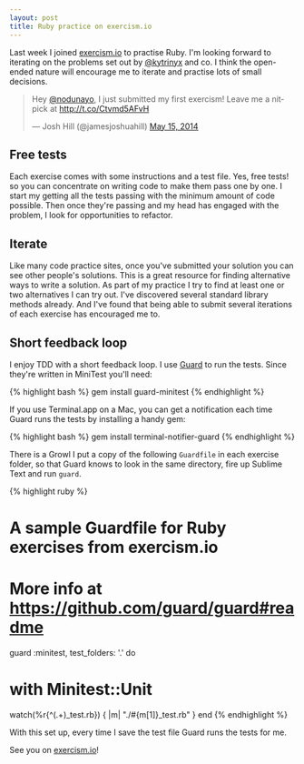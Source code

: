 ```yaml
---
layout: post
title: Ruby practice on exercism.io
---
```

Last week I joined [exercism.io] to practise Ruby. I'm looking forward to
iterating on the problems set out by [@kytrinyx] and co. I think the
open-ended nature will encourage me to iterate and practise lots of small decisions.

<blockquote class="twitter-tweet" lang="en"><p>Hey <a href="https://twitter.com/nodunayo">@nodunayo</a>, I just submitted my first exercism! Leave me a nitpick at <a href="http://t.co/Ctvmd5AFvH">http://t.co/Ctvmd5AFvH</a></p>&mdash; Josh Hill (@jamesjoshuahill) <a href="https://twitter.com/jamesjoshuahill/status/466967829032366080">May 15, 2014</a></blockquote> <script async src="//platform.twitter.com/widgets.js" charset="utf-8"></script>

## Free tests

Each exercise comes with some instructions and a test file. Yes, free tests! so you can concentrate on writing code to make them pass one by one. I start my getting all the tests passing with the minimum amount of code possible. Then once they're passing and my head has engaged with the problem, I look for opportunities to refactor.

## Iterate

Like many code practice sites, once you've submitted your solution you can see other people's solutions. This is a great resource for finding alternative ways to write a solution. As part of my practice I try to find at least one or two alternatives I can try out. I've discovered several standard library methods already. And I've found that being able to submit several iterations of each exercise has encouraged me to.

## Short feedback loop

I enjoy TDD with a short feedback loop. I use [Guard] to run the tests. Since they're written in MiniTest you'll need:

{% highlight bash %}
gem install guard-minitest
{% endhighlight %}

If you use Terminal.app on a Mac, you can get a notification each time Guard runs the tests by installing a handy gem:

{% highlight bash %}
gem install terminal-notifier-guard
{% endhighlight %}

There is a Growl I put a copy of the following `Guardfile` in each exercise folder, so that Guard knows to look in the same directory, fire up Sublime Text and run `guard`.

{% highlight ruby %}
# A sample Guardfile for Ruby exercises from exercism.io
# More info at https://github.com/guard/guard#readme

guard :minitest, test_folders: '.' do
  # with Minitest::Unit
  watch(%r{^(.+)_test\.rb}) { |m| "./#{m[1]}_test.rb" }
end
{% endhighlight %}

With this set up, every time I save the test file Guard runs the tests for me.

See you on [exercism.io]!

[exercism.io]: http://exercism.io
[@kytrinyx]: https://twitter.com/kytrinyx
[Guard]: http://guardgem.org
